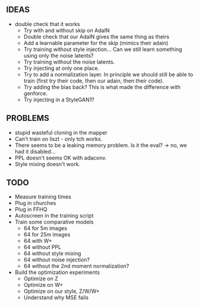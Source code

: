 IDEAS
-----
- double check that it works
    - Try with and without skip on AdaIN 
    - Double check that our AdaIN gives the same thing as theirs
    - Add a learnable parameter for the skip (mimics their adain)
    - Try training without style injection... Can we still learn something using only the noise latents?
    - Try training without the noise latents. 
    - Try injecting at only one place.
    - Try to add a normalization layer. In principle we should still be able to train (first try their code, then our adain, then their code).
    - Try adding the bias back? This is what made the difference with genforce.
    - Try injecting in a StyleGAN1?

PROBLEMS
-----
- stupid wasteful cloning in the mapper
- Can't train on liszt - only tch works.
- There seems to be a leaking memory problem. Is it the eval? -> no, we had it disabled...
- PPL doesn't seems OK with adaconv.
- Style mixing doesn't work.

TODO
-----
- Measure training times
- Plug in churches
- Plug in FFHQ
- Autoscreen in the training script
- Train some comparative models
    - 64 for 5m images
    - 64 for 25m images 
    - 64 with W+
    - 64 without PPL
    - 64 without style mixing 
    - 64 without noise injection?
    - 64 without the 2nd moment normalization?
- Build the optimization experiments
    - Optimize on Z 
    - Optimize on W+
    - Optimize on our style, Z/W/W+
    - Understand why MSE fails 